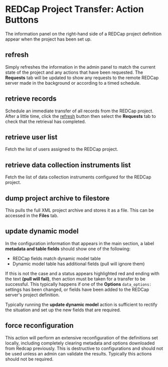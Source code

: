 # REDCap Project Transfer: Action Buttons

The information panel on the right-hand side of a REDCap project definition appear when the project has been set up.

## refresh

Simply refreshes the information in the admin panel to match the current state of the project and any actions that have been requested. The **Requests** tab will be updated to show any requests to the remote REDCap server made in the background or according to a timed schedule.

## retrieve records

Schedule an immediate transfer of all records from the REDCap project. After a little time, click the [refresh](#refresh) button then select the **Requests** tab to check that the retrieval has completed.

## retrieve user list

Fetch the list of users assigned to the REDCap project.

## retrieve data collection instruments list

Fetch the list of data collection instruments configured for the REDCap project.

## dump project archive to filestore

This pulls the full XML project archive and stores it as a file. This can be accessed in the **Files** tab.

## update dynamic model

In the configuration information that appears in the main section, a label **metadata and table fields** should show one of the following:

- REDCap fields match dynamic model table
- Dynamic model table has additional fields (pull will ignore them)

If this is not the case and a status appears highlighted red and ending with the text **(pull will fail)**, then action must be taken for a transfer to be successful. This typically happens if one of the **Options** `data_options:` settings has been changed, or fields have been added to the REDCap server's project definition.

Typically running the **update dynamic model** action is sufficient to rectify the situation and set up the new fields that are required.

## force reconfiguration

This action will perform an extensive reconfiguration of the definitions set locally, including completely clearing metadata and options downloaded from Redcap previously. This is destructive to configurations and should not be used unless an admin can validate the results. Typically this actions should not be required.
